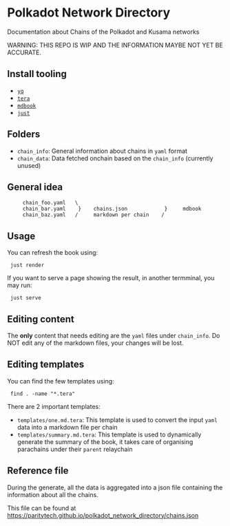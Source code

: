 # Polkadot Network Directory

Documentation about Chains of the Polkadot and Kusama networks

WARNING: THIS REPO IS WIP AND THE INFORMATION MAYBE NOT YET BE ACCURATE.

## Install tooling

- [`yq`](https://github.com/mikefarah/yq)
- [`tera`](https://github.com/chevdor/tera-cli)
- [`mdbook`](https://github.com/rust-lang/mdBook)
- [`just`](https://github.com/casey/just)

## Folders

- `chain_info`: General information about chains in `yaml` format
- `chain_data`: Data fetched onchain based on the `chain_info` (currently unused)

## General idea

```
     chain_foo.yaml   \
     chain_bar.yaml    }    chains.json            }     mdbook
     chain_baz.yaml   /     markdown per chain    /

```


## Usage

You can refresh the book using:

     just render

If you want to serve a page showing the result, in another termminal, you may run:

     just serve


## Editing content

The **only** content that needs editing are the `yaml` files under `chain_info`. Do NOT edit any of the markdown files, your changes will be lost.

## Editing templates

You can find the few templates using:

     find . -name "*.tera"

There are 2 important templates:
- `templates/one.md.tera`: This template is used to convert the input `yaml` data into a markdown file per chain
- `templates/summary.md.tera`: This template is used to dynamically generate the summary of the book, it takes care of organising parachains under their `parent` relaychain

## Reference file

During the generate, all the data is aggregated into a json file containing the information about all the chains.

This file can be found at https://paritytech.github.io/polkadot_network_directory/chains.json
